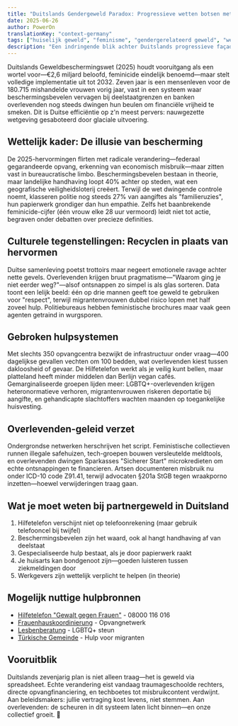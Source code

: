```yaml
---
title: "Duitslands Gendergeweld Paradox: Progressieve wetten botsen met archaïsche attitudes"
date: 2025-06-26
author: PowerOn
translationKey: "context-germany"
tags: ["huiselijk geweld", "feminisme", "gendergerelateerd geweld", "wettelijke rechten", "overlevendenondersteuning", "Duitsland"]
description: "Een indringende blik achter Duitslands progressieve façade naar de realiteit van partnergeweld, met wetsupdates 2025 en verhalen van overlevenden."
---
```


Duitslands Geweldbeschermingswet (2025) houdt vooruitgang als een wortel voor—€2,6 miljard beloofd, feminicide eindelijk benoemd—maar stelt volledige implementatie uit tot 2032. Zeven jaar is een mensenleven voor de 180.715 mishandelde vrouwen vorig jaar, vast in een systeem waar beschermingsbevelen vervagen bij deelstaatgrenzen en banken overlevenden nog steeds dwingen hun beulen om financiële vrijheid te smeken. Dit is Duitse efficiëntie op z'n meest pervers: nauwgezette wetgeving gesaboteerd door glaciale uitvoering.

## Wettelijk kader: De illusie van bescherming  

De 2025-hervormingen flirten met radicale verandering—federaal gegarandeerde opvang, erkenning van economisch misbruik—maar zitten vast in bureaucratische limbo. Beschermingsbevelen bestaan in theorie, maar landelijke handhaving loopt 40% achter op steden, wat een geografische veiligheidsloterij creëert. Terwijl de wet dwingende controle noemt, klasseren politie nog steeds 27% van aangiftes als "familieruzies", hun papierwerk grondiger dan hun empathie. Zelfs het baanbrekende feminicide-cijfer (één vrouw elke 28 uur vermoord) leidt niet tot actie, begraven onder debatten over precieze definities.

## Culturele tegenstellingen: Recyclen in plaats van hervormen  

Duitse samenleving poetst trottoirs maar negeert emotionele ravage achter nette gevels. Overlevenden krijgen bruut pragmatisme—"Waarom ging je niet eerder weg?"—alsof ontsnappen zo simpel is als glas sorteren. Data toont een lelijk beeld: één op drie mannen geeft toe geweld te gebruiken voor "respect", terwijl migrantenvrouwen dubbel risico lopen met half zoveel hulp. Politiebureaus hebben feministische brochures maar vaak geen agenten getraind in wurgsporen.

## Gebroken hulpsystemen  

Met slechts 350 opvangcentra bezwijkt de infrastructuur onder vraag—400 dagelijkse gevallen vechten om 100 bedden, wat overlevenden kiest tussen dakloosheid of gevaar. De Hilfetelefon werkt als je veilig kunt bellen, maar platteland heeft minder middelen dan Berlijn vegan cafés. Gemarginaliseerde groepen lijden meer: LGBTQ+-overlevenden krijgen heteronormatieve verhoren, migrantenvrouwen riskeren deportatie bij aangifte, en gehandicapte slachtoffers wachten maanden op toegankelijke huisvesting.

## Overlevenden-geleid verzet  

Ondergrondse netwerken herschrijven het script. Feministische collectieven runnen illegale safehuizen, tech-groepen bouwen versleutelde meldtools, en overlevenden dwingen Sparkasses "Sicherer Start" microkredieten om echte ontsnappingen te financieren. Artsen documenteren misbruik nu onder ICD-10 code Z91.41, terwijl advocaten §201a StGB tegen wraakporno inzetten—hoewel verwijderingen traag gaan.

## Wat je moet weten bij partnergeweld in Duitsland

1. Hilfetelefon verschijnt niet op telefoonrekening (maar gebruik telefooncel bij twijfel)
2. Beschermingsbevelen zijn het waard, ook al hangt handhaving af van deelstaat
3. Gespecialiseerde hulp bestaat, als je door papierwerk raakt
4. Je huisarts kan bondgenoot zijn—goeden luisteren tussen ziekmeldingen door
5. Werkgevers zijn wettelijk verplicht te helpen (in theorie)

## Mogelijk nuttige hulpbronnen

- [Hilfetelefon "Gewalt gegen Frauen"](https://www.hilfetelefon.de/) - 08000 116 016  
- [Frauenhauskoordinierung](https://www.frauenhauskoordinierung.de/) - Opvangnetwerk  
- [Lesbenberatung](https://www.lesbenberatung-berlin.de/) - LGBTQ+ steun  
- [Türkische Gemeinde](https://www.tgd.de/) - Hulp voor migranten  

## Vooruitblik  

Duitslands zevenjarig plan is niet alleen traag—het is geweld via spreadsheet. Echte verandering eist vandaag traumageschoolde rechters, directe opvangfinanciering, en techboetes tot misbruikcontent verdwijnt. Aan beleidsmakers: jullie vertraging kost levens, niet stemmen. Aan overlevenden: de scheuren in dit systeem laten licht binnen—en onze collectief groeit. 💜
